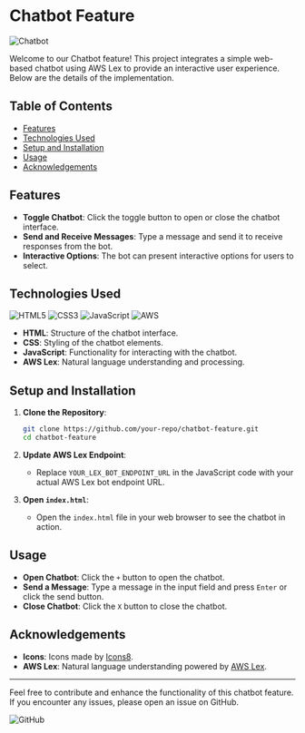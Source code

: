 # Chatbot Feature

![Chatbot](https://img.icons8.com/ios-filled/50/000000/chat.png)

Welcome to our Chatbot feature! This project integrates a simple web-based chatbot using AWS Lex to provide an interactive user experience. Below are the details of the implementation.

## Table of Contents
- [Features](#features)
- [Technologies Used](#technologies-used)
- [Setup and Installation](#setup-and-installation)
- [Usage](#usage)
- [Acknowledgements](#acknowledgements)

## Features
- **Toggle Chatbot**: Click the toggle button to open or close the chatbot interface.
- **Send and Receive Messages**: Type a message and send it to receive responses from the bot.
- **Interactive Options**: The bot can present interactive options for users to select.

## Technologies Used
![HTML5](https://img.icons8.com/color/48/000000/html-5.png)
![CSS3](https://img.icons8.com/color/48/000000/css3.png)
![JavaScript](https://img.icons8.com/color/48/000000/javascript.png)
![AWS](https://img.icons8.com/color/48/000000/amazon-web-services.png)

- **HTML**: Structure of the chatbot interface.
- **CSS**: Styling of the chatbot elements.
- **JavaScript**: Functionality for interacting with the chatbot.
- **AWS Lex**: Natural language understanding and processing.

## Setup and Installation
1. **Clone the Repository**:
    ```sh
    git clone https://github.com/your-repo/chatbot-feature.git
    cd chatbot-feature
    ```

2. **Update AWS Lex Endpoint**:
    - Replace `YOUR_LEX_BOT_ENDPOINT_URL` in the JavaScript code with your actual AWS Lex bot endpoint URL.

3. **Open `index.html`**:
    - Open the `index.html` file in your web browser to see the chatbot in action.

## Usage
- **Open Chatbot**: Click the `+` button to open the chatbot.
- **Send a Message**: Type a message in the input field and press `Enter` or click the send button.
- **Close Chatbot**: Click the `X` button to close the chatbot.

## Acknowledgements
- **Icons**: Icons made by [Icons8](https://icons8.com).
- **AWS Lex**: Natural language understanding powered by [AWS Lex](https://aws.amazon.com/lex/).

---

Feel free to contribute and enhance the functionality of this chatbot feature. If you encounter any issues, please open an issue on GitHub.

![GitHub](https://img.icons8.com/fluent/48/000000/github.png)

